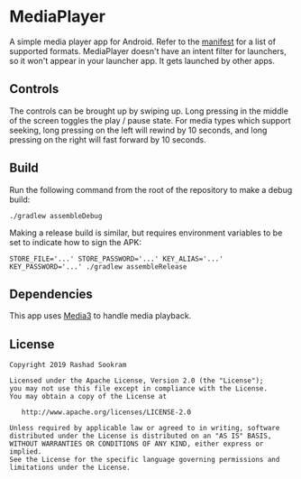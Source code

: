 # MediaPlayer

A simple media player app for Android. Refer to the
[manifest](https://github.com/rsookram/MediaPlayer/blob/master/app/src/main/AndroidManifest.xml#L20-L37)
for a list of supported formats. MediaPlayer doesn't have an intent filter for
launchers, so it won't appear in your launcher app. It gets launched by other
apps.


## Controls

The controls can be brought up by swiping up. Long pressing in the middle of
the screen toggles the play / pause state. For media types which support
seeking, long pressing on the left will rewind by 10 seconds, and long pressing
on the right will fast forward by 10 seconds.


## Build

Run the following command from the root of the repository to make a debug
build:

```shell
./gradlew assembleDebug
```

Making a release build is similar, but requires environment variables to be set
to indicate how to sign the APK:

```shell
STORE_FILE='...' STORE_PASSWORD='...' KEY_ALIAS='...' KEY_PASSWORD='...' ./gradlew assembleRelease
```

## Dependencies

This app uses [Media3](https://github.com/androidx/media) to handle media
playback.


License
-------

    Copyright 2019 Rashad Sookram

    Licensed under the Apache License, Version 2.0 (the "License");
    you may not use this file except in compliance with the License.
    You may obtain a copy of the License at

       http://www.apache.org/licenses/LICENSE-2.0

    Unless required by applicable law or agreed to in writing, software
    distributed under the License is distributed on an "AS IS" BASIS,
    WITHOUT WARRANTIES OR CONDITIONS OF ANY KIND, either express or implied.
    See the License for the specific language governing permissions and
    limitations under the License.

